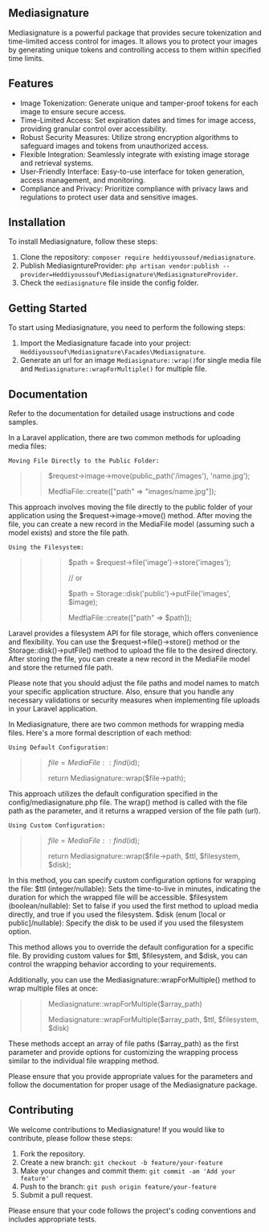 ## Mediasignature

Mediasignature is a powerful package that provides secure tokenization and time-limited access control for images. It allows you to protect your images by generating unique tokens and controlling access to them within specified time limits.

## Features

- Image Tokenization: Generate unique and tamper-proof tokens for each image to ensure secure access.
- Time-Limited Access: Set expiration dates and times for image access, providing granular control over accessibility.
- Robust Security Measures: Utilize strong encryption algorithms to safeguard images and tokens from unauthorized access.
- Flexible Integration: Seamlessly integrate with existing image storage and retrieval systems.
- User-Friendly Interface: Easy-to-use interface for token generation, access management, and monitoring.
- Compliance and Privacy: Prioritize compliance with privacy laws and regulations to protect user data and sensitive images.

## Installation

To install Mediasignature, follow these steps:

1. Clone the repository: `composer require heddiyoussouf/mediasignature`.
2. Publish MediasigntureProvider: `php artisan vendor:publish --provider=Heddiyoussouf\Mediasignature\MediasignatureProvider`.
3. Check the `mediasignature` file inside the config folder.


## Getting Started

To start using Mediasignature, you need to perform the following steps:

1. Import the Mediasignature facade into your project: `Heddiyoussouf\Mediasignature\Facades\Mediasignature`.
2. Generate an url for an image `Mediasignature::wrap()`for single media file and `Mediasignature::wrapForMultiple()` for multiple file.

## Documentation
Refer to the documentation for detailed usage instructions and code samples.

In a Laravel application, there are two common methods for uploading media files:

    Moving File Directly to the Public Folder:

   

>>$request->image->move(public_path('/images'), 'name.jpg');
>>
>>MedfiaFile::create(["path" => "images/name.jpg"]);

This approach involves moving the file directly to the public folder of your application using the $request->image->move() method. After moving the file, you can create a new record in the MediaFile model (assuming such a model exists) and store the file path.


    Using the Filesystem:


>>>$path = $request->file('image')->store('images');
>>>
>>>// or
>>>
>>>$path = Storage::disk('public')->putFile('images', $image);
>>>
>>>MedfiaFile::create(["path" => $path]);

Laravel provides a filesystem API for file storage, which offers convenience and flexibility. You can use the $request->file()->store() method or the Storage::disk()->putFile() method to upload the file to the desired directory. After storing the file, you can create a new record in the MediaFile model and store the returned file path.

Please note that you should adjust the file paths and model names to match your specific application structure. Also, ensure that you handle any necessary validations or security measures when implementing file uploads in your Laravel application.

In Mediasignature, there are two common methods for wrapping media files. Here's a more formal description of each method:

    Using Default Configuration:

    

>>$file = MediaFile::find($id);
>>
>>return Mediasignature::wrap($file->path);

This approach utilizes the default configuration specified in the config/mediasignature.php file. The wrap() method is called with the file path as the parameter, and it returns a wrapped version of the file path (url).

    Using Custom Configuration:



>>$file = MediaFile::find($id);
>>
>>return Mediasignature::wrap($file->path, $ttl, $filesystem, $disk);

In this method, you can specify custom configuration options for wrapping the file:
        $ttl (integer/nullable): Sets the time-to-live in minutes, indicating the duration for which the wrapped file will be accessible.
        $filesystem (boolean/nullable): Set to false if you used the first method to upload media directly, and true if you used the filesystem.
        $disk (enum [local or public]/nullable): Specify the disk to be used if you used the filesystem option.

This method allows you to override the default configuration for a specific file. By providing custom values for $ttl, $filesystem, and $disk, you can control the wrapping behavior according to your requirements.

Additionally, you can use the Mediasignature::wrapForMultiple() method to  wrap multiple files at once:

>>Mediasignature::wrapForMultiple($array_path)
>>
>>Mediasignature::wrapForMultiple($array_path, $ttl, $filesystem, $disk)

These methods accept an array of file paths ($array_path) as the first parameter and provide options for customizing the wrapping process similar to the individual file wrapping method.

Please ensure that you provide appropriate values for the parameters and follow the documentation for proper usage of the Mediasignature package.


## Contributing

We welcome contributions to Mediasignature! If you would like to contribute, please follow these steps:

1. Fork the repository.
2. Create a new branch: `git checkout -b feature/your-feature`
3. Make your changes and commit them: `git commit -am 'Add your feature'`
4. Push to the branch: `git push origin feature/your-feature`
5. Submit a pull request.

Please ensure that your code follows the project's coding conventions and includes appropriate tests.
